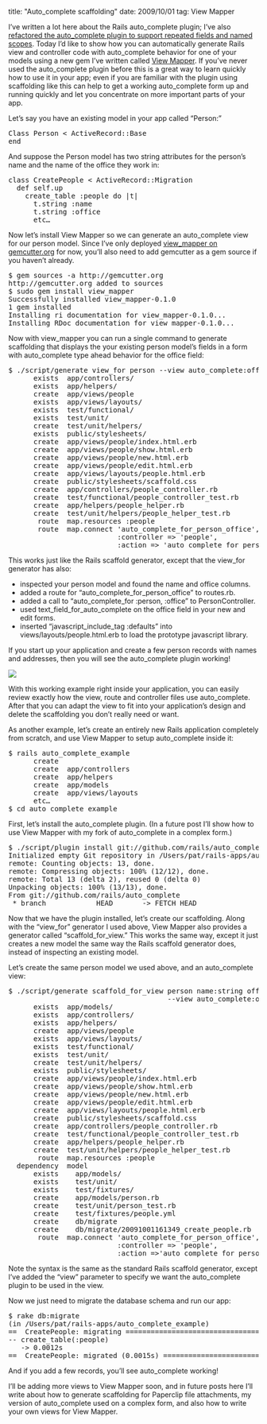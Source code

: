 title: "Auto_complete scaffolding"
date: 2009/10/01
tag: View Mapper

<p>I&rsquo;ve written a lot here about the Rails auto_complete plugin; I&rsquo;ve also <a href="https://patshaughnessy.net/repeated_auto_complete">refactored the auto_complete plugin to support repeated fields and named scopes</a>. Today I&rsquo;d like to show how you can automatically generate Rails view and controller code with auto_complete behavior for one of your models using a new gem I&rsquo;ve written called <a href="https://patshaughnessy.net/view_mapper">View Mapper</a>. If you&rsquo;ve never used the auto_complete plugin before this is a great way to learn quickly how to use it in your app; even if you are familiar with the plugin using scaffolding like this can help to get a working auto_complete form up and running quickly and let you concentrate on more important parts of your app.</p>
<p>Let&rsquo;s say you have an existing model in your app called &ldquo;Person:&rdquo;</p>
<pre>Class Person &lt; ActiveRecord::Base
end</pre>
<p>And suppose the Person model has two string attributes for the person&rsquo;s name and the name of the office they work in:</p>
<pre>class CreatePeople &lt; ActiveRecord::Migration
  def self.up
    create_table :people do |t|
      t.string :name
      t.string :office
      etc&hellip;</pre>
<p>Now let&rsquo;s install View Mapper so we can generate an auto_complete view for our person model. Since I&rsquo;ve only deployed <a href="http://gemcutter.org/gems/view_mapper">view_mapper on gemcutter.org</a> for now, you&rsquo;ll also need to add gemcutter as a gem source if you haven&rsquo;t already.</p>
<pre>$ gem sources -a http://gemcutter.org
http://gemcutter.org added to sources
$ sudo gem install view_mapper
Successfully installed view_mapper-0.1.0
1 gem installed
Installing ri documentation for view_mapper-0.1.0...
Installing RDoc documentation for view_mapper-0.1.0...</pre>
<p>Now with view_mapper you can run a single command to generate scaffolding that displays the your existing person model&rsquo;s fields in a form with auto_complete type ahead behavior for the office field:</p>
<pre>$ ./script/generate view_for person --view auto_complete:office
      exists  app/controllers/
      exists  app/helpers/
      create  app/views/people
      exists  app/views/layouts/
      exists  test/functional/
      exists  test/unit/
      create  test/unit/helpers/
      exists  public/stylesheets/
      create  app/views/people/index.html.erb
      create  app/views/people/show.html.erb
      create  app/views/people/new.html.erb
      create  app/views/people/edit.html.erb
      create  app/views/layouts/people.html.erb
      create  public/stylesheets/scaffold.css
      create  app/controllers/people_controller.rb
      create  test/functional/people_controller_test.rb
      create  app/helpers/people_helper.rb
      create  test/unit/helpers/people_helper_test.rb
       route  map.resources :people
       route  map.connect &#x27;auto_complete_for_person_office&#x27;,
                          :controller =&gt; &#x27;people&#x27;,
                          :action =&gt; &#x27;auto_complete_for_person_office&#x27;</pre>
<p>This works just like the Rails scaffold generator, except that the view_for generator has also:</p>
<ul>
  <li>inspected your person model and found the name and office columns.</li>
  <li>added a route for &ldquo;auto_complete_for_person_office&rdquo; to routes.rb.</li>
  <li>added a call to &ldquo;auto_complete_for :person, :office&rdquo; to PersonController.</li>
  <li>used text_field_for_auto_complete on the office field in your new and edit forms.</li>
  <li>inserted &ldquo;javascript_include_tag :defaults&rdquo; into views/layouts/people.html.erb to load the prototype javascript library.</li>
</ul>
<p>If you start up your application and create a few person records with names and addresses, then you will see the auto_complete plugin working!</p>
<p><img src="https://patshaughnessy.net/assets/2009/10/1/person-autocomplete.png"/></p>
<p>With this working example right inside your application, you can easily review exactly how the view, route and controller files use auto_complete. After that you can adapt the view to fit into your application&rsquo;s design and delete the scaffolding you don&rsquo;t really need or want.</p>
<p>As another example, let&rsquo;s create an entirely new Rails application completely from scratch, and use View Mapper to setup auto_complete inside it:</p>
<pre>$ rails auto_complete_example
      create  
      create  app/controllers
      create  app/helpers
      create  app/models
      create  app/views/layouts
      etc&hellip;
$ cd auto_complete_example</pre>
<p>First, let&rsquo;s install the auto_complete plugin. (In a future post I&rsquo;ll show how to use View Mapper with my fork of auto_complete in a complex form.)</p>
<pre>$ ./script/plugin install git://github.com/rails/auto_complete.git
Initialized empty Git repository in /Users/pat/rails-apps/auto_complete_example/vendor/plugins/auto_complete/.git/
remote: Counting objects: 13, done.
remote: Compressing objects: 100% (12/12), done.
remote: Total 13 (delta 2), reused 0 (delta 0)
Unpacking objects: 100% (13/13), done.
From git://github.com/rails/auto_complete
 * branch            HEAD       -&gt; FETCH_HEAD</pre>
<p>Now that we have the plugin installed, let&rsquo;s create our scaffolding. Along with the 
 &ldquo;view_for&rdquo; generator I used above, View Mapper also provides a generator called &ldquo;scaffold_for_view.&rdquo; This works the same way, except it just creates a new model the same way the Rails scaffold generator does, instead of inspecting an existing model.</p>
<p>Let&rsquo;s create the same person model we used above, and an auto_complete view:</p>
<pre>$ ./script/generate scaffold_for_view person name:string office:string
                                      --view auto_complete:office
      exists  app/models/
      exists  app/controllers/
      exists  app/helpers/
      create  app/views/people
      exists  app/views/layouts/
      exists  test/functional/
      exists  test/unit/
      create  test/unit/helpers/
      exists  public/stylesheets/
      create  app/views/people/index.html.erb
      create  app/views/people/show.html.erb
      create  app/views/people/new.html.erb
      create  app/views/people/edit.html.erb
      create  app/views/layouts/people.html.erb
      create  public/stylesheets/scaffold.css
      create  app/controllers/people_controller.rb
      create  test/functional/people_controller_test.rb
      create  app/helpers/people_helper.rb
      create  test/unit/helpers/people_helper_test.rb
       route  map.resources :people
  dependency  model
      exists    app/models/
      exists    test/unit/
      exists    test/fixtures/
      create    app/models/person.rb
      create    test/unit/person_test.rb
      create    test/fixtures/people.yml
      create    db/migrate
      create    db/migrate/20091001161349_create_people.rb
       route  map.connect &#x27;auto_complete_for_person_office&#x27;,
                          :controller =&gt; &#x27;people&#x27;,
                          :action =&gt;&#x27;auto_complete_for_person_office&#x27;</pre>
<p>Note the syntax is the same as the standard Rails scaffold generator, except I&rsquo;ve added the &ldquo;view&rdquo; parameter to specify we want the auto_complete plugin to be used in the view.</p>
<p>Now we just need to migrate the database schema and run our app:</p>
<pre>$ rake db:migrate
(in /Users/pat/rails-apps/auto_complete_example)
==  CreatePeople: migrating ===================================================
-- create_table(:people)
   -&gt; 0.0012s
==  CreatePeople: migrated (0.0015s) ==========================================</pre>
<p>And if you add a few records, you&rsquo;ll see auto_complete working!</p>
<p>I&rsquo;ll be adding more views to View Mapper soon, and in future posts here I&rsquo;ll write about how to generate scaffolding for Paperclip file attachments, my version of auto_complete used on a complex form, and also how to write your own views for View Mapper.</p>
